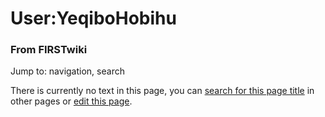 

# User:YeqiboHobihu

### From FIRSTwiki

Jump to: navigation, search

There is currently no text in this page, you can [search for this page
title](/index.php/Special:Search/YeqiboHobihu "Special:Search/YeqiboHobihu" )
in other pages or [edit this
page](http://www.firstwiki.net/index.php?title=User:YeqiboHobihu&action=edit
"http://www.firstwiki.net/index.php?title=User:YeqiboHobihu&action=edit" ).

